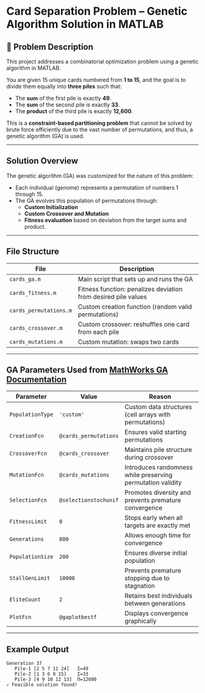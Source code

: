 # Card Separation Problem – Genetic Algorithm Solution in MATLAB

## 📌 Problem Description
This project addresses a combinatorial optimization problem using a genetic algorithm in MATLAB.

You are given 15 unique cards numbered from **1 to 15**, and the goal is to divide them equally into **three piles** such that:

- The **sum** of the first pile is exactly **49**.
- The **sum** of the second pile is exactly **33**.
- The **product** of the third pile is exactly **12,600**.

This is a **constraint-based partitioning problem** that cannot be solved by brute force efficiently due to the vast number of permutations, and thus, a genetic algorithm (GA) is used.

---

## Solution Overview

The genetic algorithm (GA) was customized for the nature of this problem:
- Each individual (genome) represents a permutation of numbers 1 through 15.
- The GA evolves this population of permutations through:
  - **Custom Initialization**
  - **Custom Crossover and Mutation**
  - **Fitness evaluation** based on deviation from the target sums and product.

---

## File Structure

| File | Description |
|------|-------------|
| `cards_ga.m`     | Main script that sets up and runs the GA |
| `cards_fitness.m`        | Fitness function: penalizes deviation from desired pile values |
| `cards_permutations.m`   | Custom creation function (random valid permutations) |
| `cards_crossover.m`      | Custom crossover: reshuffles one card from each pile |
| `cards_mutations.m`      | Custom mutation: swaps two cards |

---

## GA Parameters Used from [MathWorks GA Documentation](https://www.mathworks.com/help/gads/ga.html)

| Parameter | Value | Reason |
|----------|-------|--------|
| `PopulationType` | `'custom'` | Custom data structures (cell arrays with permutations) |
| `CreationFcn` | `@cards_permutations` | Ensures valid starting permutations |
| `CrossoverFcn` | `@cards_crossover` | Maintains pile structure during crossover |
| `MutationFcn` | `@cards_mutations` | Introduces randomness while preserving permutation validity |
| `SelectionFcn` | `@selectionstochunif` | Promotes diversity and prevents premature convergence |
| `FitnessLimit` | `0` | Stops early when all targets are exactly met |
| `Generations` | `800` | Allows enough time for convergence |
| `PopulationSize` | `200` | Ensures diverse initial population |
| `StallGenLimit` | `10000` | Prevents premature stopping due to stagnation |
| `EliteCount` | `2` | Retains best individuals between generations |
| `PlotFcn` | `@gaplotbestf` | Displays convergence graphically |

---

## Example Output
```text
Generation 37
   Pile-1 [2 5 7 11 24]   Σ=49
   Pile-2 [1 3 6 8 15]    Σ=33
   Pile-3 [4 9 10 12 13]  Π=12600
✓ Feasible solution found!
